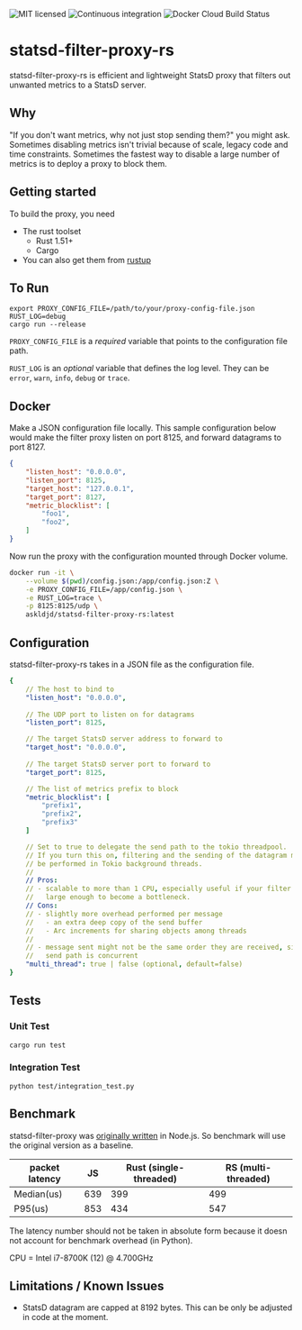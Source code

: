 ![MIT licensed](https://img.shields.io/badge/license-MIT-blue.svg)
![Continuous integration](https://github.com/askldjd/statsd-filter-proxy-rs/workflows/CI/badge.svg)
![Docker Cloud Build Status](https://img.shields.io/docker/cloud/build/askldjd/statsd-filter-proxy-rs)

# statsd-filter-proxy-rs

statsd-filter-proxy-rs is efficient and lightweight StatsD proxy that filters out unwanted metrics to a StatsD server.

## Why

"If you don't want metrics, why not just stop sending them?" you might ask. Sometimes disabling metrics isn't trivial because of scale, legacy code and time constraints. Sometimes the fastest way to disable a large number of metrics is to deploy a proxy to block them.

## Getting started

To build the proxy, you need
 - The rust toolset
    - Rust 1.51+
    - Cargo
 - You can also get them from [rustup](https://rustup.rs/)

## To Run

```
export PROXY_CONFIG_FILE=/path/to/your/proxy-config-file.json
RUST_LOG=debug 
cargo run --release
```

`PROXY_CONFIG_FILE` is a _required_ variable that points to the configuration file path.

`RUST_LOG` is an _optional_ variable that defines the log level. They can be `error`, `warn`, `info`, `debug` or `trace`.

## Docker

Make a JSON configuration file locally. This sample configuration below would make the filter proxy listen on port 8125, and forward datagrams to port 8127.
```json
{
    "listen_host": "0.0.0.0",
    "listen_port": 8125,
    "target_host": "127.0.0.1",
    "target_port": 8127,
    "metric_blocklist": [
        "foo1",
        "foo2",
    ]
}
```

Now run the proxy with the configuration mounted through Docker volume.
```bash
docker run -it \
    --volume $(pwd)/config.json:/app/config.json:Z \
    -e PROXY_CONFIG_FILE=/app/config.json \
    -e RUST_LOG=trace \
    -p 8125:8125/udp \
    askldjd/statsd-filter-proxy-rs:latest
```


## Configuration

statsd-filter-proxy-rs takes in a JSON file as the configuration file. 

```yaml
{
    // The host to bind to
    "listen_host": "0.0.0.0",
    
    // The UDP port to listen on for datagrams
    "listen_port": 8125,

    // The target StatsD server address to forward to
    "target_host": "0.0.0.0",
    
    // The target StatsD server port to forward to
    "target_port": 8125,

    // The list of metrics prefix to block
    "metric_blocklist": [
        "prefix1",
        "prefix2",
        "prefix3"
    ]

    // Set to true to delegate the send path to the tokio threadpool.
    // If you turn this on, filtering and the sending of the datagram may
    // be performed in Tokio background threads.
    //
    // Pros:
    // - scalable to more than 1 CPU, especially useful if your filter list 
    //   large enough to become a bottleneck.
    // Cons:
    // - slightly more overhead performed per message
    //   - an extra deep copy of the send buffer
    //   - Arc increments for sharing objects among threads
    //
    // - message sent might not be the same order they are received, since
    //   send path is concurrent
    "multi_thread": true | false (optional, default=false)
}
```

## Tests

### Unit Test

```
cargo run test
```

### Integration Test

```
python test/integration_test.py
```

## Benchmark

statsd-filter-proxy was [originally written](./benchmark/statsd-filter-proxy.js) in Node.js. So benchmark will use the original version as a baseline.

| packet latency | JS  | Rust (single-threaded) | RS (multi-threaded) |
|----------------|-----|------------------------|---------------------|
| Median(us)     | 639 | 399                    | 499                 |
| P95(us)        | 853 | 434                    | 547                 |

The latency number should not be taken in absolute form because it doesn not account for benchmark overhead (in Python).

CPU = Intel i7-8700K (12) @ 4.700GHz

## Limitations / Known Issues
- StatsD datagram are capped at 8192 bytes. This can be only be adjusted in code at the moment.